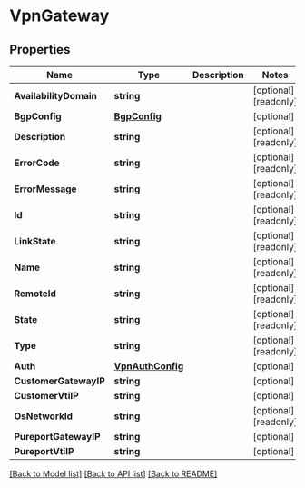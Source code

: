 # VpnGateway

## Properties

Name | Type | Description | Notes
------------ | ------------- | ------------- | -------------
**AvailabilityDomain** | **string** |  | [optional] [readonly] 
**BgpConfig** | [**BgpConfig**](BGPConfig.md) |  | [optional] 
**Description** | **string** |  | [optional] [readonly] 
**ErrorCode** | **string** |  | [optional] [readonly] 
**ErrorMessage** | **string** |  | [optional] [readonly] 
**Id** | **string** |  | [optional] [readonly] 
**LinkState** | **string** |  | [optional] [readonly] 
**Name** | **string** |  | [optional] [readonly] 
**RemoteId** | **string** |  | [optional] [readonly] 
**State** | **string** |  | [optional] [readonly] 
**Type** | **string** |  | [optional] [readonly] 
**Auth** | [**VpnAuthConfig**](VPNAuthConfig.md) |  | [optional] 
**CustomerGatewayIP** | **string** |  | [optional] 
**CustomerVtiIP** | **string** |  | [optional] 
**OsNetworkId** | **string** |  | [optional] [readonly] 
**PureportGatewayIP** | **string** |  | [optional] 
**PureportVtiIP** | **string** |  | [optional] 

[[Back to Model list]](../README.md#documentation-for-models) [[Back to API list]](../README.md#documentation-for-api-endpoints) [[Back to README]](../README.md)


